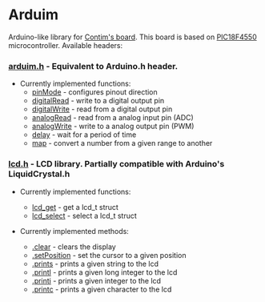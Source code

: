 # Arduim
Arduino-like library for [Contim's board](https://sites.google.com/a/contim.eng.br/sccs2012/material-pic/Manual%20KIT%20PIC18F4550.pdf?attredirects=0 "Manual.pdf"). This board is based on [PIC18F4550](https://ww1.microchip.com/downloads/en/devicedoc/39632e.pdf "Datasheet") microcontroller. Available headers:
### [arduim.h](include/arduim.h#L1 "header file") - Equivalent to Arduino.h header.
- Currently implemented functions:
  - [pinMode](https://github.com/rafaeltmbr/Arduim/blob/442623a7e0893f3a1807250b0f704c4fda4b9c6c/src/arduim.c#L35 "source file") - configures pinout direction
  - [digitalRead](https://github.com/rafaeltmbr/Arduim/blob/442623a7e0893f3a1807250b0f704c4fda4b9c6c/src/arduim.c#L87 "source file") - write to a digital output pin
  - [digitalWrite](https://github.com/rafaeltmbr/Arduim/blob/442623a7e0893f3a1807250b0f704c4fda4b9c6c/src/arduim.c#L135 "source file") - read from a digital output pin
  - [analogRead](https://github.com/rafaeltmbr/Arduim/blob/442623a7e0893f3a1807250b0f704c4fda4b9c6c/src/arduim.c#L189 "source file") - read from a analog input pin (ADC)
  - [analogWrite](https://github.com/rafaeltmbr/Arduim/blob/442623a7e0893f3a1807250b0f704c4fda4b9c6c/src/arduim.c#L228 "source file") - write to a analog output pin (PWM)
  - [delay](https://github.com/rafaeltmbr/Arduim/blob/442623a7e0893f3a1807250b0f704c4fda4b9c6c/src/arduim.c#L260 "source file") - wait for a period of time
  - [map](https://github.com/rafaeltmbr/Arduim/blob/442623a7e0893f3a1807250b0f704c4fda4b9c6c/src/arduim.c#L254 "source file") - convert a number from a given range to another
  
### [lcd.h](include/lcd.h#L1 "header file") - LCD library. Partially compatible with Arduino's LiquidCrystal.h
- Currently implemented functions:
  - [lcd_get](https://github.com/rafaeltmbr/Arduim/blob/20d03c13593db5e68061009a36a3d06ae7a67ca8/src/lcd.c#L10 "source file") - get a lcd_t struct
  - [lcd_select](https://github.com/rafaeltmbr/Arduim/blob/20d03c13593db5e68061009a36a3d06ae7a67ca8/src/lcd.c#L5 "source file") - select a lcd_t struct
  
- Currently implemented methods:
  - [.clear](https://github.com/rafaeltmbr/Arduim/blob/20d03c13593db5e68061009a36a3d06ae7a67ca8/src/lcd.c#L120 "source file") - clears the display
  - [.setPosition](https://github.com/rafaeltmbr/Arduim/blob/9a7bf552efdce364c79f2a785171cffdf6b1f732/src/lcd.c#L126 "source file") - set the cursor to a given position
  - [.prints](https://github.com/rafaeltmbr/Arduim/blob/20d03c13593db5e68061009a36a3d06ae7a67ca8/src/lcd.c#L86 "source file") - prints a given string to the lcd
  - [.printl](https://github.com/rafaeltmbr/Arduim/blob/20d03c13593db5e68061009a36a3d06ae7a67ca8/src/lcd.c#L99 "source file") - prints a given long integer to the lcd
  - [.printi](https://github.com/rafaeltmbr/Arduim/blob/20d03c13593db5e68061009a36a3d06ae7a67ca8/src/lcd.c#L106 "source file") - prints a given integer to the lcd
  - [.printc](https://github.com/rafaeltmbr/Arduim/blob/20d03c13593db5e68061009a36a3d06ae7a67ca8/src/lcd.c#L113 "source file") - prints a given character to the lcd
